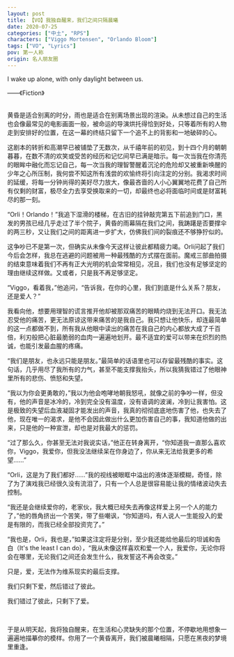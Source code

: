 ```yaml
---
layout: post
title: 【VO】我独自醒来，我们之间只隔晨曦
date: 2020-07-25
categories: ["中土", "RPS"]
characters: ["Viggo Mortensen", "Orlando Bloom"]
tags: ["VO", "Lyrics"]
pov: 第一人称
origin: 名人朋友圈
---
```


I wake up alone, with only daylight between us. 

——《Fiction》
<br><br>

黄昏是适合别离的时分，雨也是适合在别离场景出现的渲染。从未想过自己的生活也会像最常见的电影画面一般，被命运的导演烘托得恰到好处，只等着所有的人物走到安排好的位置，在这一幕的终结只留下一个追不上的背影和一地破碎的心。

这剧本的转折和高潮早已被铺垫了无数次，从千禧年前的初见，到十四个月的朝朝暮暮，在数不清的欢笑或受苦的经历和记忆间早已满是暗示。每一次当我在你清亮的眼眸中融化而忘记自己，每一次当我的理智警醒着沉沦的危险却又被重新唤醒的少年之心所压制，我何尝不知这所有浅尝的欢愉终将引向注定的分别。我渴求时间的延缓，将每一分钟尚得的美好尽力放大，像最吝啬的人小心翼翼地花费了自己所有仅剩的财富，极尽全力去享受换取来的一切，却最终也必将面临时间或是财富耗尽的那一刻。

“Orli！Orlando！”我追下湿滑的楼梯，在古旧的挂钟敲完第五下前追到门口，黑发的男孩已经几乎走过了半个院子，黄昏的雨幕隔在我们之间，我踌躇是否要撑伞的两三秒，又让我们之间的距离进一步扩大，仿佛我们间的裂痕还不够狰狞似的。

这争吵已不是第一次，但确实从未像今天这样让彼此都精疲力竭。Orli问起了我们今后会怎样，我总在逃避的问题被用一种最残酷的方式摆在面前。魔戒三部曲拍摄的结束意味着我们不再有正大光明的机会常常相见，况且，我们也没有足够坚定的理由继续这样做。又或者，只是我不再足够坚定。

“Viggo，看着我，”他追问，“告诉我，在你的心里，我们到底是什么关系？朋友，还是爱人？”

我看向他，想要用理智的谎言推开他却被那双痛苦的眼睛灼烧到无法开口。我无法忍受他的痛苦，更无法原谅这带来痛苦的是我自己。我只想让他快乐，却连最简单的这一点都做不到，所有我从他眼中读出的痛苦在我自己的内心都放大成了千百倍，利刃般把心脏最脆弱的血肉一遍遍地划开。最不适宜的爱可以带来在炽烈的热诚，也能引发最血腥的疼痛。

“我们是朋友，也永远只能是朋友。”最简单的话语里也可以存留最残酷的事实。这句话，几乎用尽了我所有的力气，甚至不能支撑我抬头，所以我猜我错过了他眼神里所有的悲伤、愤怒和失望。

“我以为你会更勇敢的，”我以为他会咆哮地朝我怒吼，就像之前的争吵一样，但没有，他的声音是冰冷的，冷到完全没有温度，没有语调的波澜，冷到让我害怕。这是极致的失望后血液凝固才能发出的声音，我真的彻彻底底地伤害了他，也失去了他，现在唯一的渴求，是他不会因此做出什么更加伤害自己的事，我知道他做的出来，只是他的一种宣泄，却也是对我最大的惩罚。

“过了那么久，你甚至无法对我说实话，”他正在转身离开，“你知道我一直那么喜欢你，Viggo，我爱你，但我没法继续呆在你身边了，你从来无法给我更多的希望……”

“Orli，这是为了我们都好……”我的视线被眼眶中溢出的液体逐渐模糊，奇怪，除了为了演戏我已经很久没有流泪了，只有一个人总是很容易能让我的情绪波动失去控制。

“我还是会继续爱你的，老家伙，我大概已经失去再像这样爱上另一个人的能力了，”他的唇角挤出一个苦笑，带了些嘲讽，“你知道吗，有人说人一生能投入的爱是有限的，而我已经全部投资完了。”

“我也是，Orli，我也是，”如果这注定将是分别，至少我还能给他最后的坦诚和告白（It's the least I can do），“我从未像这样喜欢和爱一个人，我爱你，无论你将会在哪里，无论我们之间还会发生什么，我发誓这不再会改变。”

只是，爱，无法作为维系现实的最后支撑。

我们只剩下爱，然后错过了彼此。

我们错过了彼此，只剩下了爱。

<br>

于是从明天起，我将独自醒来，在生活和心灵缺失的那个位置，不停歇地用想象一遍遍地描摹你的模样。你用了一个黄昏离开，我们被晨曦相隔，只愿在黑夜的梦境里重逢。
